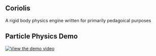 ## Coriolis
A rigid body physics engine written for primarily pedagoical purposes

## Particle Physics Demo
[![View the demo video](https://img.youtube.com/vi/3LSuRaqqJ5k/0.jpg)](https://youtu.be/3LSuRaqqJ5k)

